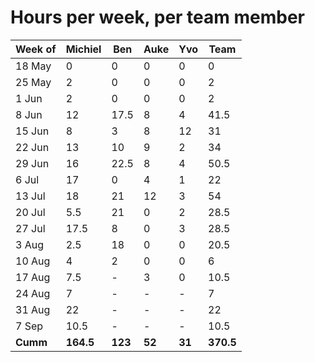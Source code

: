 # Hours per week, per team member

| Week of | Michiel | Ben  | Auke | Yvo  | Team |
|---------|---------|------|------|------|------|
| 18 May  |  0      |  0   |  0   |  0   |  0   |
| 25 May  |  2      |  0   |  0   |  0   |  2   |
|  1 Jun  |  2      |  0   |  0   |  0   |  2   |
|  8 Jun  | 12      | 17.5 |  8   |  4   | 41.5 |
| 15 Jun  |  8      |  3   |  8   | 12   | 31   |
| 22 Jun  | 13      | 10   |  9   |  2   | 34   |
| 29 Jun  | 16      | 22.5 |  8   |  4   | 50.5 |
|  6 Jul  | 17      |  0   |  4   |  1   | 22   |
| 13 Jul  | 18      | 21   | 12   |  3   | 54   |
| 20 Jul  |  5.5    | 21   |  0   |  2   | 28.5 |
| 27 Jul  | 17.5    |  8   |  0   |  3   | 28.5 |
|  3 Aug  |  2.5    | 18   |  0   |  0   | 20.5 |
| 10 Aug  |  4      |  2   |  0   |  0   |  6   |
| 17 Aug  |  7.5    |  -   |  3   |  0   | 10.5 |
| 24 Aug  |  7      |  -   |  -   |  -   |  7   |
| 31 Aug  | 22      |  -   |  -   |  -   | 22   |
|  7 Sep  | 10.5    |  -   |  -   |  -   | 10.5 |
| **Cumm**| **164.5** | **123** | **52**  | **31**  | **370.5** |

<!-- Michiel: 0+2+2+12+8+13+16+17+18+5.5+17.5+2.5+4+7.5+7+22+10.5=164.5 -->
<!-- Ben: 0+0+0+17.5+3+10+22.5+0+21+21+8+18+2=123 -->
<!-- Auke: 0+0+0+8+8+9+8+4+12+0+0+0+0+3=52 -->
<!-- Yvo: 0+0+0+4+12+2+4+1+3+2+3+0+0+0=31 -->
<!-- Team: 0+2+2+41.5+31+34+50.5+22+54+28.5+28.5+20.5+6+10.5+7+22+10.5=370.5 -->
<!-- Bottom line: 164.5+123+52+31=370.5 -->
